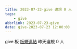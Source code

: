 ```yaml
---
title: 2023-07-23-give 違規 0 人
tags:
    - give
abbrlink: 2023-07-23-give
date: give-2023-07-23 12:00:00
---
```

give 板 [板規連結](https://www.ptt.cc/bbs/give/M.1612495900.A.C32.html)
昨天違規 0 人

